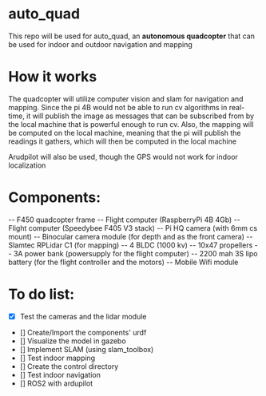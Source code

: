 # auto_quad
This repo will be used for auto_quad, an **autonomous quadcopter** that can be used for indoor and outdoor navigation and mapping

# How it works
The quadcopter will utilize computer vision and slam for navigation and mapping. Since the pi 4B would not be able to run cv algorithms in real-time, it will publish the image as messages that can be subscribed from by the local machine that is powerful enough to run cv. Also, the mapping will be computed on the local machine, meaning that the pi will publish the readings it gathers, which will then be computed in the local machine

Arudpilot will also be used, though the GPS would not work for indoor localization

# Components:
-- F450 quadcopter frame
-- Flight computer (RaspberryPi 4B 4Gb)
-- Flight computer (Speedybee F405 V3 stack)
-- Pi HQ camera (with 6mm cs mount)
-- Binocular camera module (for depth and as the front camera)
-- Slamtec RPLidar C1 (for mapping)
-- 4 BLDC (1000 kv)
-- 10x47 propellers
-- 3A power bank (powersupply for the flight computer)
-- 2200 mah 3S lipo battery (for the flight controller and the motors)
-- Mobile Wifi module

# To do list:
- [X] Test the cameras and the lidar module 
- [] Create/Import the components' urdf
- [] Visualize the model in gazebo
- [] Implement SLAM (using slam_toolbox)
- [] Test indoor mapping
- [] Create the control directory
- [] Test indoor navigation
- [] ROS2 with ardupilot
